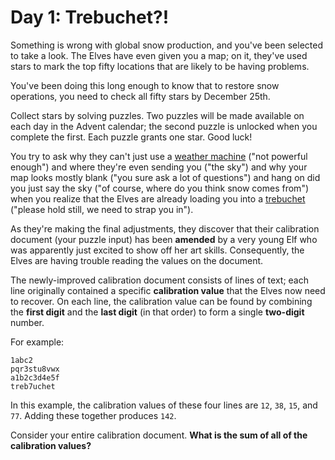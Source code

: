# Day 1: Trebuchet?!
Something is wrong with global snow production, and you've been selected to take a look. 
The Elves have even given you a map; on it, they've used stars to mark the top fifty 
locations that are likely to be having problems.

You've been doing this long enough to know that to restore snow operations, 
you need to check all fifty stars by December 25th.

Collect stars by solving puzzles. 
Two puzzles will be made available on each day in the Advent calendar; 
the second puzzle is unlocked when you complete the first. Each puzzle grants one star. Good luck!

You try to ask why they can't just use a [weather machine](https://adventofcode.com/2015/day/1) ("not powerful enough") and where they're even 
sending you ("the sky") and why your map looks mostly blank ("you sure ask a lot of questions") and hang on 
did you just say the sky ("of course, where do you think snow comes from") when you realize that the Elves 
are already loading you into a [trebuchet](https://en.wikipedia.org/wiki/Trebuchet) ("please hold still, we need to strap you in").

As they're making the final adjustments, they discover that their calibration document (your puzzle input) 
has been **amended** by a very young Elf who was apparently just excited to show off her art skills. 
Consequently, the Elves are having trouble reading the values on the document.

The newly-improved calibration document consists of lines of text; each line originally contained a 
specific **calibration value** that the Elves now need to recover. On each line, the calibration value can 
be found by combining the **first digit** and the **last digit** (in that order) to form a single **two-digit** number.

For example:
```
1abc2
pqr3stu8vwx
a1b2c3d4e5f
treb7uchet
```

In this example, the calibration values of these four lines are ``12``, ``38``, ``15``, and ``77``. 
Adding these together produces ``142``.

Consider your entire calibration document. **What is the sum of all of the calibration values?**